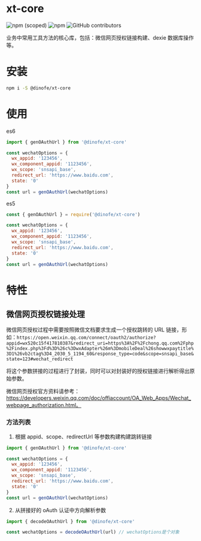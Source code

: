 # xt-core

![npm (scoped)](https://img.shields.io/npm/v/%40dinofe/xt-core)
![npm](https://img.shields.io/npm/dm/%40dinofe/xt-core)
![GitHub contributors](https://img.shields.io/github/contributors/idinotes/xt-core)


业务中常用工具方法的核心库，包括：微信网页授权链接构建、dexie 数据库操作等。

# 安装

```bash
npm i -S @dinofe/xt-core
```

# 使用

es6

```js
import { genOAuthUrl } from '@dinofe/xt-core'

const wechatOptions = {
  wx_appid: '123456',
  wx_component_appid: '1123456',
  wx_scope: 'snsapi_base',
  redirect_url: 'https://www.baidu.com',
  state: '0'
}
const url = genOAuthUrl(wechatOptions)
```

es5

```js
const { genOAuthUrl } = require('@dinofe/xt-core')

const wechatOptions = {
  wx_appid: '123456',
  wx_component_appid: '1123456',
  wx_scope: 'snsapi_base',
  redirect_url: 'https://www.baidu.com',
  state: '0'
}
const url = genOAuthUrl(wechatOptions)
```

# 特性

## 微信网页授权链接处理

微信网页授权过程中需要按照微信文档要求生成一个授权跳转的 URL 链接，形如：`https://open.weixin.qq.com/connect/oauth2/authorize?appid=wx520c15f417810387&redirect_uri=https%3A%2F%2Fchong.qq.com%2Fphp%2Findex.php%3Fd%3D%26c%3DwxAdapter%26m%3DmobileDeal%26showwxpaytitle%3D1%26vb2ctag%3D4_2030_5_1194_60&response_type=code&scope=snsapi_base&state=123#wechat_redirect`

将这个参数拼接的过程进行了封装，同时可以对封装好的授权链接进行解析得出原始参数。

微信网页授权官方资料请参考：https://developers.weixin.qq.com/doc/offiaccount/OA_Web_Apps/Wechat_webpage_authorization.html。

### 方法列表

1. 根据 appid、scope、redirectUrl 等参数构建构建跳转链接

```js
import { genOAuthUrl } from '@dinofe/xt-core'

const wechatOptions = {
  wx_appid: '123456',
  wx_component_appid: '1123456',
  wx_scope: 'snsapi_base',
  redirect_url: 'https://www.baidu.com',
  state: '0'
}
const url = genOAuthUrl(wechatOptions)
```

2. 从拼接好的 oAuth 认证中方向解析参数

```js
import { decodeOAuthUrl } from '@dinofe/xt-core'

const wechatOptions = decodeOAuthUrl(url) // wechatOptions是个对象
```